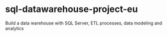 # sql-datawarehouse-project-eu
Build a data warehouse with SQL Server, ETL processes, data modeling and analytics
